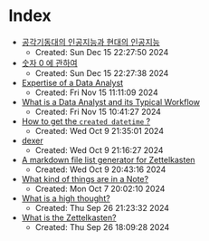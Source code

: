 # Index

- [공각기동대의 인공지능과 현대의 인공지능](https://san-ghun.github.io/zet/zettels/202412081947)
  - Created: Sun Dec 15 22:27:50 2024
- [숫자 0 에 관하여](https://san-ghun.github.io/zet/zettels/202412081941)
  - Created: Sun Dec 15 22:27:38 2024
- [Expertise of a Data Analyst](https://san-ghun.github.io/zet/zettels/2-a)
  - Created: Fri Nov 15 11:11:09 2024
- [What is a Data Analyst and its Typical Workflow](https://san-ghun.github.io/zet/zettels/2)
  - Created: Fri Nov 15 10:41:27 2024
- [How to get the `created datetime` ?](https://san-ghun.github.io/zet/zettels/1-a1)
  - Created: Wed Oct  9 21:35:01 2024
- [dexer](https://san-ghun.github.io/zet/zettels/1-a)
  - Created: Wed Oct  9 21:16:27 2024
- [A markdown file list generator for Zettelkasten](https://san-ghun.github.io/zet/zettels/1)
  - Created: Wed Oct  9 20:43:16 2024
- [What kind of things are in a Note?](https://san-ghun.github.io/zet/highthoughts/0)
  - Created: Mon Oct  7 20:02:10 2024
- [What is a high thought?](https://san-ghun.github.io/zet/highthoughts/)
  - Created: Thu Sep 26 21:23:32 2024
- [What is the Zettelkasten?](https://san-ghun.github.io/zet/zettels/)
  - Created: Thu Sep 26 18:09:28 2024
